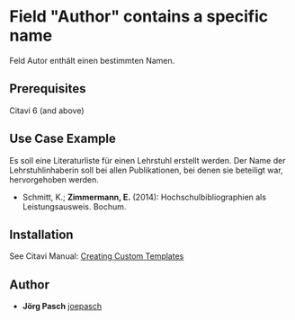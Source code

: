 # Field "Author" contains a specific name

Feld Autor enthält einen bestimmten Namen.

## Prerequisites
Citavi 6 (and above)

## Use Case Example 
Es soll eine Literaturliste für einen Lehrstuhl erstellt werden. Der Name der Lehrstuhlinhaberin soll bei allen Publikationen, bei denen sie beteiligt war, hervorgehoben werden. 


- Schmitt, K.; **Zimmermann, E.** (2014): Hochschulbibliographien als Leistungsausweis. Bochum.


## Installation
See Citavi Manual: [Creating Custom Templates](http://www.citavi.com/creating_custom_templates)

## Author

* **Jörg Pasch** [joepasch](https://github.com/joepasch)
